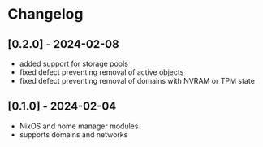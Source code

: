 # Changelog

## [0.2.0] - 2024-02-08

* added support for storage pools
* fixed defect preventing removal of active objects
* fixed defect preventing removal of domains with NVRAM or TPM state

## [0.1.0] - 2024-02-04

* NixOS and home manager modules
* supports domains and networks
